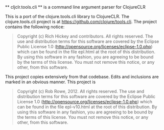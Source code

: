 ** cljclr.tools.cli ** is a command line argument parser for ClojureCLR

This is a port of the clojure.tools.cli library to ClojureCLR.  The clojure.tools.cli project is at https://github.com/clojure/tools.cli.  The project contains the following notice:

> Copyright (c) Rich Hickey and contributors. All rights reserved.
> The use and distribution terms for this software are covered by the
> Eclipse Public License 1.0 (http://opensource.org/licenses/eclipse-1.0.php)
> which can be found in the file epl.html at the root of this distribution.
> By using this software in any fashion, you are agreeing to be bound by
> the terms of this license.
> You must not remove this notice, or any other, from this software.

This project copies extensively from that codebase.  Edits and inclusions are marked in an obvious manner.  This project is

> Copyright (c) Rob Rowe, 2012. All rights reserved.  The use and distribution terms for this 
> software are covered by the Eclipse Public License 1.0 (http://opensource.org/licenses/eclipse-1.0.php) 
> which can be found in the file epl-v10.html at the root of this distribution.  By using this software 
> in any fashion, you are agreeing to be bound by the terms of this license.  You must not remove this 
> notice, or any other, from this software.

